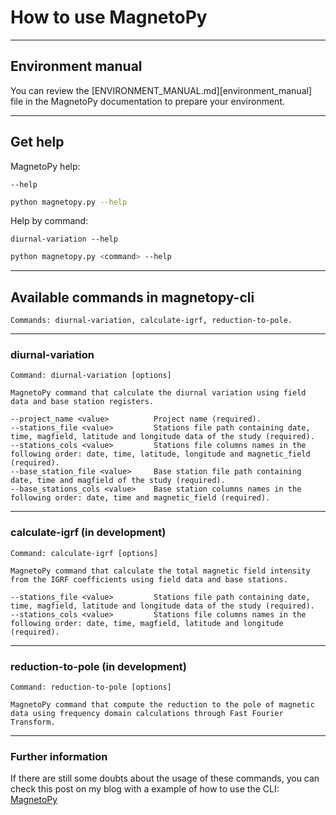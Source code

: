 # How to use MagnetoPy

---
## Environment manual
You can review the [ENVIRONMENT_MANUAL.md][environment_manual] file in the MagnetoPy documentation to prepare your environment.

---
## Get help
MagnetoPy help:

    --help

```sh
python magnetopy.py --help
```

Help by command:

    diurnal-variation --help

```sh
python magnetopy.py <command> --help
```

---
## Available commands in magnetopy-cli
    Commands: diurnal-variation, calculate-igrf, reduction-to-pole.

___
### diurnal-variation
    Command: diurnal-variation [options]

    MagnetoPy command that calculate the diurnal variation using field data and base station registers.

    --project_name <value>          Project name (required).
    --stations_file <value>         Stations file path containing date, time, magfield, latitude and longitude data of the study (required).
    --stations_cols <value>         Stations file columns names in the following order: date, time, latitude, longitude and magnetic_field (required).
    --base_station_file <value>     Base station file path containing date, time and magfield of the study (required).
    --base_stations_cols <value>    Base station columns names in the following order: date, time and magnetic_field (required).

___
### calculate-igrf (in development)
    Command: calculate-igrf [options]

    MagnetoPy command that calculate the total magnetic field intensity from the IGRF coefficients using field data and base stations.

    --stations_file <value>         Stations file path containing date, time, magfield, latitude and longitude data of the study (required).
    --stations_cols <value>         Stations file columns names in the following order: date, time, magfield, latitude and longitude (required).
    
___
### reduction-to-pole (in development)
    Command: reduction-to-pole [options]

    MagnetoPy command that compute the reduction to the pole of magnetic data using frequency domain calculations through Fast Fourier Transform.

___
### Further information
If there are still some doubts about the usage of these commands, you can check this post on my blog with a example of how to use the CLI:
[MagnetoPy](https://jcbucio.github.io/portafolio/MagnetoPy)